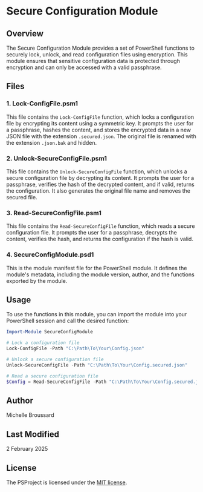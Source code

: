 # Secure Configuration Module

## Overview
The Secure Configuration Module provides a set of PowerShell functions to securely lock, unlock, and read configuration files using encryption. This module ensures that sensitive configuration data is protected through encryption and can only be accessed with a valid passphrase.

## Files

### 1. Lock-ConfigFile.psm1
This file contains the `Lock-ConfigFile` function, which locks a configuration file by encrypting its content using a symmetric key. It prompts the user for a passphrase, hashes the content, and stores the encrypted data in a new JSON file with the extension `.secured.json`. The original file is renamed with the extension `.json.bak` and hidden.

### 2. Unlock-SecureConfigFile.psm1
This file contains the `Unlock-SecureConfigFile` function, which unlocks a secure configuration file by decrypting its content. It prompts the user for a passphrase, verifies the hash of the decrypted content, and if valid, returns the configuration. It also generates the original file name and removes the secured file.

### 3. Read-SecureConfigFile.psm1
This file contains the `Read-SecureConfigFile` function, which reads a secure configuration file. It prompts the user for a passphrase, decrypts the content, verifies the hash, and returns the configuration if the hash is valid.

### 4. SecureConfigModule.psd1
This is the module manifest file for the PowerShell module. It defines the module's metadata, including the module version, author, and the functions exported by the module.

## Usage
To use the functions in this module, you can import the module into your PowerShell session and call the desired function:

```powershell
Import-Module SecureConfigModule

# Lock a configuration file
Lock-ConfigFile -Path "C:\Path\To\Your\Config.json"

# Unlock a secure configuration file
Unlock-SecureConfigFile -Path "C:\Path\To\Your\Config.secured.json"

# Read a secure configuration file
$Config = Read-SecureConfigFile -Path "C:\Path\To\Your\Config.secured.json"
```

## Author
Michelle Broussard

## Last Modified
2 February 2025

## License
The PSProject is licensed under the [MIT license](..\LICENSE).